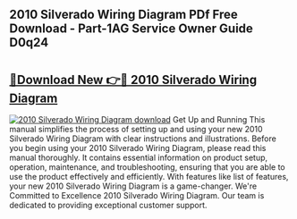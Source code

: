 ## 2010 Silverado Wiring Diagram PDf Free Download - Part-1AG Service Owner Guide D0q24

# <h2><a href="http://dfidl59.blite.top/?on=2010+Silverado+Wiring+Diagram">🔗Download New 👉🔴 2010 Silverado Wiring Diagram</a></h2>

[![2010 Silverado Wiring Diagram download](https://i.imgur.com/lujVjoI.png)](http://dfidl59.blite.top/?on=2010+Silverado+Wiring+Diagram)
Get Up and Running This manual simplifies the process of setting up and using your new 2010 Silverado Wiring Diagram with clear instructions and illustrations. Before you begin using your 2010 Silverado Wiring Diagram, please read this manual thoroughly. It contains essential information on product setup, operation, maintenance, and troubleshooting, ensuring that you are able to use the product effectively and efficiently. With features like list of features, your new 2010 Silverado Wiring Diagram is a game-changer. We're Committed to Excellence 2010 Silverado Wiring Diagram. Our team is dedicated to providing exceptional customer support.
